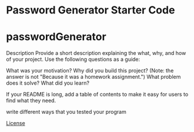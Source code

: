 # Password Generator Starter Code
# passwordGenerator
<Your-Project-Title>
Description
Provide a short description explaining the what, why, and how of your project. Use the following questions as a guide:

What was your motivation?
Why did you build this project? (Note: the answer is not "Because it was a homework assignment.")
What problem does it solve?
What did you learn?


If your README is long, add a table of contents to make it easy for users to find what they need.

write different ways that you tested your program

[License](#license)